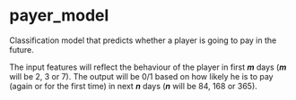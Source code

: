 # payer_model
Classification model that predicts whether a player is going to pay in the future.

The input features will reflect the behaviour of the player in first **_m_** days (**_m_** will be 2, 3 or 7). The output will be 0/1 based on how likely he is to pay (again or for the first time) in next **_n_** days (**_n_** will be 84, 168 or 365).